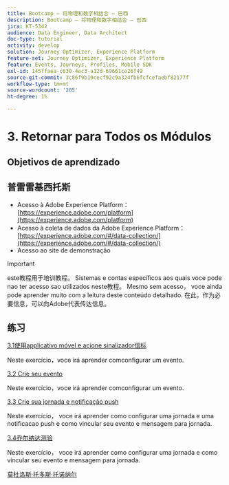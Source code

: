 ```yaml
---
title: Bootcamp — 将物理和数字相结合 — 巴西
description: Bootcamp — 将物理和数字相结合 — 巴西
jira: KT-5342
audience: Data Engineer, Data Architect
doc-type: tutorial
activity: develop
solution: Journey Optimizer, Experience Platform
feature-set: Journey Optimizer, Experience Platform
feature: Events, Journeys, Profiles, Mobile SDK
exl-id: 145ffaea-c630-4ec3-a12d-69661ce26f49
source-git-commit: 3c86f9b19cecf92c9a324fb6fcfcefaebf82177f
workflow-type: tm+mt
source-wordcount: '205'
ht-degree: 1%

---
```


# 3. Retornar para Todos os Módulos

## Objetivos de aprendizado

## 普雷雷基西托斯

- Acesso à Adobe Experience Platform：  [https://experience.adobe.com/platform](https://experience.adobe.com/platform)
- Acesso à coleta de dados da Adobe Experience Platform： [https://experience.adobe.com/#/data-collection/](https://experience.adobe.com/#/data-collection/)
- Acesso ao site de demonstração

>[!IMPORTANT]
>
>este教程用于培训教程。 Sistemas e contas específicos aos quais voce pode nao ter acesso sao utilizados neste教程。 Mesmo sem acesso， voce ainda pode aprender muito com a leitura deste conteúdo detalhado. 在此，作为必要信息，可以向Adobe代表传达信息。

## 练习

[3.1使用applicativo móvel e acione sinalizador信标](./ex1.md)

Neste exercício，voce irá aprender comconfigurar um evento.

[3.2 Crie seu evento](./ex2.md)

Neste exercício，voce irá aprender comconfigurar um evento.

[3.3 Crie sua jornada e notificação push](./ex3.md)

Neste exercício， voce irá aprender como configurar uma jornada e uma notificacao push e como vincular seu evento e mensagem para jornada.

[3.4乔尔纳达测验](./ex4.md)

Neste exercício， voce irá aprender como configurar uma jornada e como vincular seu evento e mensagem para jornada.

[莫杜洛斯·托多斯·托诺纳尔](../../overview.md)
